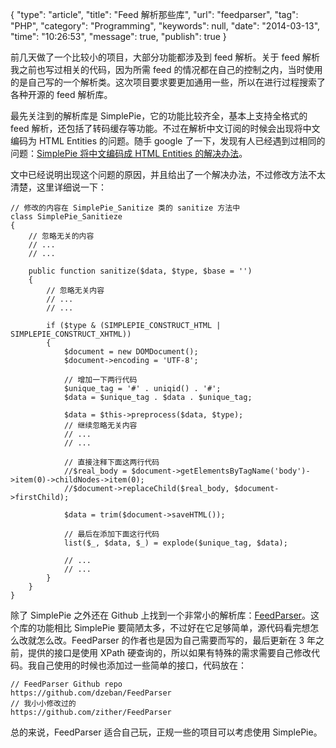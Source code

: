 {
    "type": "article",
    "title": "Feed 解析那些库",
    "url": "feedparser",
    "tag": "PHP",
    "category": "Programming",
    "keywords": null,
    "date": "2014-03-13",
    "time": "10:26:53",
    "message": true,
    "publish": true
}

前几天做了一个比较小的项目，大部分功能都涉及到 feed 解析。关于 feed 解析我之前也写过相关的代码，因为所需 feed 的情况都在自己的控制之内，当时使用的是自己写的一个解析类。这次项目要求要更加通用一些，所以在进行过程搜索了各种开源的 feed 解析库。

最先关注到的解析库是 SimplePie，它的功能比较齐全，基本上支持全格式的 feed 解析，还包括了转码缓存等功能。不过在解析中文订阅的时候会出现将中文编码为 HTML Entities 的问题。随手 google 了一下，发现有人已经遇到过相同的问题：[SimplePie 将中文编码成 HTML Entities 的解决办法](http://blog.webfuns.net/archives/1710.html)。

文中已经说明出现这个问题的原因，并且给出了一个解决办法，不过修改方法不太清楚，这里详细说一下：

    // 修改的内容在 SimplePie_Sanitize 类的 sanitize 方法中
    class SimplePie_Sanitieze
    {
        // 忽略无关的内容
        // ...
        // ...

        public function sanitize($data, $type, $base = '')
        {
            // 忽略无关内容
            // ...
            // ...

            if ($type & (SIMPLEPIE_CONSTRUCT_HTML | SIMPLEPIE_CONSTRUCT_XHTML))
            {
                $document = new DOMDocument();
                $document->encoding = 'UTF-8';

                // 增加一下两行代码
                $unique_tag = '#' . uniqid() . '#';
                $data = $unique_tag . $data . $unique_tag;
                
                $data = $this->preprocess($data, $type);
                // 继续忽略无关内容
                // ...
                // ...

                // 直接注释下面这两行代码
                //$real_body = $document->getElementsByTagName('body')->item(0)->childNodes->item(0);
                //$document->replaceChild($real_body, $document->firstChild);

                $data = trim($document->saveHTML());

                // 最后在添加下面这行代码
                list($_, $data, $_) = explode($unique_tag, $data);

                // ...
                // ...
            }
        }
    }

除了 SimplePie 之外还在 Github 上找到一个非常小的解析库：[FeedParser](https://github.com/dzeban/FeedParser)。这个库的功能相比 SimplePie 要简陋太多，不过好在它足够简单，源代码看完想怎么改就怎么改。FeedParser 的作者也是因为自己需要而写的，最后更新在 3 年之前，提供的接口是使用 XPath 硬查询的，所以如果有特殊的需求需要自己修改代码。我自己使用的时候也添加过一些简单的接口，代码放在：

    // FeedParser Github repo
    https://github.com/dzeban/FeedParser
    // 我小小修改过的
    https://github.com/zither/FeedParser

总的来说，FeedParser 适合自己玩，正规一些的项目可以考虑使用 SimplePie。
